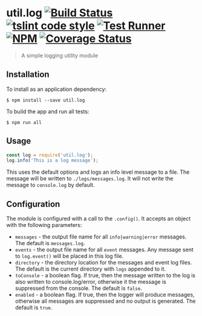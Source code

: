 # util.log [![Build Status](https://travis-ci.org/jmquigley/util.log.svg?branch=master)](https://travis-ci.org/jmquigley/util.log) [![tslint code style](https://img.shields.io/badge/code_style-TSlint-5ed9c7.svg)](https://palantir.github.io/tslint/) [![Test Runner](https://img.shields.io/badge/testing-ava-blue.svg)](https://github.com/avajs/ava) [![NPM](https://img.shields.io/npm/v/util.log.svg)](https://www.npmjs.com/package/util.log) [![Coverage Status](https://coveralls.io/repos/github/jmquigley/util.log/badge.svg?branch=master)](https://coveralls.io/github/jmquigley/util.log?branch=master)

> A simple logging utility module


## Installation

To install as an application dependency:
```
$ npm install --save util.log
```

To build the app and run all tests:
```
$ npm run all
```

## Usage

```javascript
const log = require('util.log');
log.info('This is a log message');
```

This uses the default options and logs an info level message to a file.  The message will be written to `./logs/messages.log`.  It will not write the message to `console.log` by default.


## Configuration
The module is configured with a call to the `.config()`.  It accepts an object with the following parameters:

- `messages` - the output file name for all `info|warning|error` messages.  The default is `messages.log`.
- `events` - the output file name for all `event` messages.  Any message sent to `log.event()` will be placed in this log file.
- `directory` - the directory location for the messages and event log files.  The default is the current directory with `logs` appended to it.
- `toConsole` - a boolean flag.  If true, then the message written to the log is also written to console.log/error, otherwise it the message is suppressed from the console.  The default is `false`.
- `enabled` - a boolean flag.  If true, then the logger will produce messages, otherwise all messages are suppressed and no output is generated.  The default is `true`.
  

